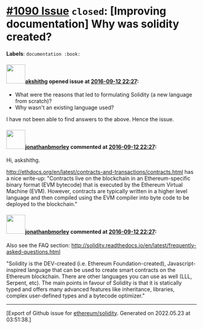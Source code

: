 # [\#1090 Issue](https://github.com/ethereum/solidity/issues/1090) `closed`: [Improving documentation] Why was solidity created?
**Labels**: `documentation :book:`


#### <img src="https://avatars.githubusercontent.com/u/3366508?u=e70fd48f24ad3fd282fe11f5fe6ecc865c010fa0&v=4" width="50">[akshithg](https://github.com/akshithg) opened issue at [2016-09-12 22:27](https://github.com/ethereum/solidity/issues/1090):

- What were the reasons that led to formulating Solidity (a new language from scratch)?
- Why wasn't an existing language used?

I have not been able to find answers to the above. Hence the issue.


#### <img src="https://avatars.githubusercontent.com/u/19273738?v=4" width="50">[jonathanbmorley](https://github.com/jonathanbmorley) commented at [2016-09-12 22:27](https://github.com/ethereum/solidity/issues/1090#issuecomment-252080341):

Hi, askshithg.

http://ethdocs.org/en/latest/contracts-and-transactions/contracts.html has a nice write-up: "Contracts live on the blockchain in an Ethereum-specific binary format (EVM bytecode) that is executed by the Ethereum Virtual Machine (EVM). However, contracts are typically written in a higher level language and then compiled using the EVM compiler into byte code to be deployed to the blockchain."

#### <img src="https://avatars.githubusercontent.com/u/19273738?v=4" width="50">[jonathanbmorley](https://github.com/jonathanbmorley) commented at [2016-09-12 22:27](https://github.com/ethereum/solidity/issues/1090#issuecomment-252080702):

Also see the FAQ section: http://solidity.readthedocs.io/en/latest/frequently-asked-questions.html

"Solidity is the DEV-created (i.e. Ethereum Foundation-created), Javascript-inspired language that can be used to create smart contracts on the Ethereum blockchain. There are other languages you can use as well (LLL, Serpent, etc). The main points in favour of Solidity is that it is statically typed and offers many advanced features like inheritance, libraries, complex user-defined types and a bytecode optimizer."


-------------------------------------------------------------------------------



[Export of Github issue for [ethereum/solidity](https://github.com/ethereum/solidity). Generated on 2022.05.23 at 03:51:38.]
